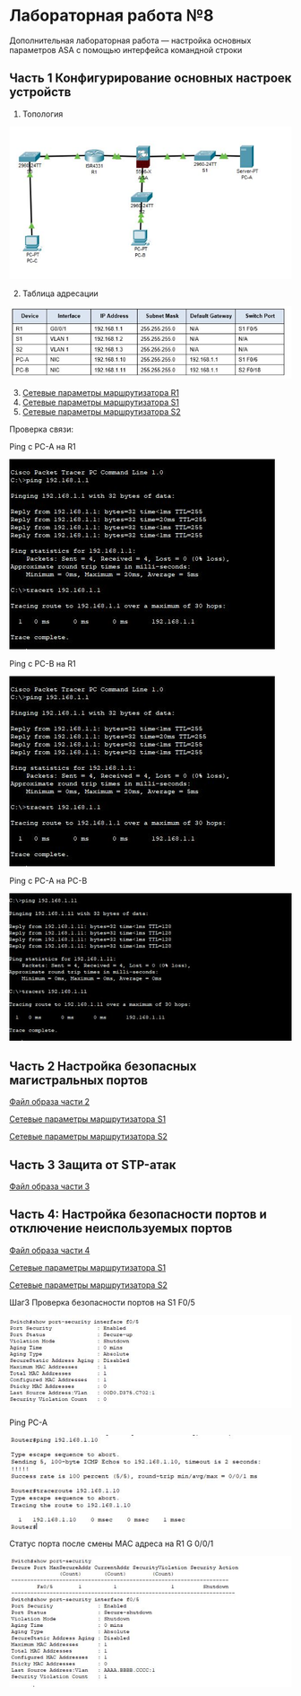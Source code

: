 # Лабораторная работа №8
Дополнительная лабораторная работа — настройка основных параметров ASA с помощью интерфейса командной строки 



## Часть 1 Конфигурирование основных настроек устройств
 
1.	Топология

![alt-текст][Топология]

[Топология]:https://github.com/b00mmer/Lab8/blob/main/Topology.JPG "Топология"

2. Таблица адресации

![alt-текст][Таблица]

[Таблица]:https://github.com/b00mmer/Lab6/blob/main/%D0%A2%D0%B0%D0%B1%D0%BB%D0%B8%D1%86%D0%B0%20%D0%B0%D0%B4%D1%80%D0%B5%D1%81%D0%BE%D0%B2.JPG "Таблица адресации"

3. [Сетевые параметры маршрутизатора R1](https://github.com/b00mmer/Lab6/blob/main/R1_running-config_4.txt)
4. [Сетевые параметры маршрутизатора S1](https://github.com/b00mmer/Lab6/blob/main/S1_running-config_4.txt)
5. [Сетевые параметры маршрутизатора S2](https://github.com/b00mmer/Lab6/blob/main/S2_running-config_4.txt)


Проверка связи:

Ping с PC-A на R1

![alt-текст][PING_A]

[PING_A]:https://github.com/b00mmer/Lab6/blob/main/Ping_PC_A.JPG "Ping_A"

Ping с PC-B на R1

![alt-текст][PING_B]

[PING_B]:https://github.com/b00mmer/Lab6/blob/main/Ping_PC_A.JPG "Ping_B"

Ping с PC-A на PC-B

![alt-текст][PING_AB]

[PING_AB]:https://github.com/b00mmer/Lab6/blob/main/Ping_PC_A_B.JPG "Ping_AB"




 ## Часть 2 Настройка безопасных магистральных портов

[Файл образа части 2](https://github.com/b00mmer/Lab6/blob/main/Lab6_2.pkt)

[Сетевые параметры маршрутизатора S1](https://github.com/b00mmer/Lab6/blob/main/S1_running-config_p2.txt)
 
 [Сетевые параметры маршрутизатора S2](https://github.com/b00mmer/Lab6/blob/main/S2_running-config_p2.txt)
 
 
  
  ## Часть 3 Защита от STP-атак

[Файл образа части 3](https://github.com/b00mmer/Lab6/blob/main/Lab6_3.pkt)


  ## Часть 4: Настройка безопасности портов и отключение неиспользуемых портов

[Файл образа части 4](https://github.com/b00mmer/Lab6/blob/main/Lab6_4.pkt)

[Сетевые параметры маршрутизатора S1](https://github.com/b00mmer/Lab6/blob/main/S1_running-config_4.txt)
 
 [Сетевые параметры маршрутизатора S2](https://github.com/b00mmer/Lab6/blob/main/S2_running-config_4.txt)
 
Шаг3 Проверка безопасности портов на S1 F0/5


![alt-текст][S43]

[S43]:https://github.com/b00mmer/Lab6/blob/main/St4_3.JPG "S4_3"

Ping PC-A

![alt-текст][S43b]

[S43b]:https://github.com/b00mmer/Lab6/blob/main/St4_3b.JPG "S4_3b"


Статус порта после смены MAC адреса на R1 G 0/0/1

![alt-текст][S43e]

[S43e]:https://github.com/b00mmer/Lab6/blob/main/St4_3e.JPG "S4_3e"
